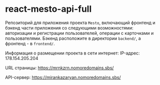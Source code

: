 # react-mesto-api-full
Репозиторий для приложения проекта `Mesto`, включающий фронтенд и бэкенд части приложения со следующими возможностями: авторизации и регистрации пользователей, операции с карточками и пользователями. Бэкенд расположите в директории `backend/`, а фронтенд - в `frontend/`. 
  
Информация о размещении проекта в сети интернет:
IP-адрес: 178.154.205.204

URL страницы: https://mrnkzrn.nomoredomains.sbs/

API-сервер: https://mirankazaryan.nomoredomains.sbs/
